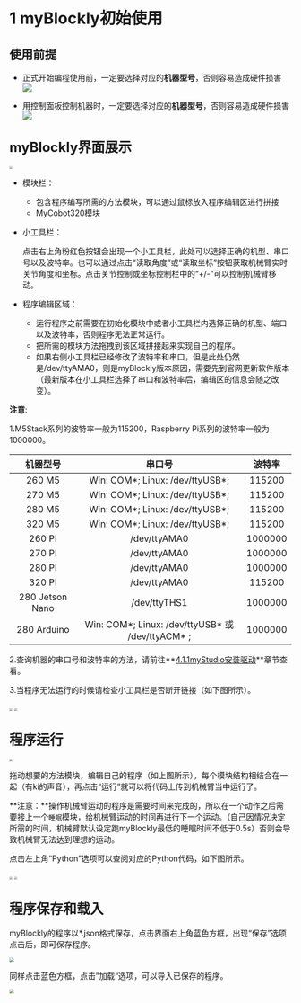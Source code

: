 # 1 myBlockly初始使用

## 使用前提

- 正式开始编程使用前，一定要选择对应的**机器型号**，否则容易造成硬件损害
![](../../../../resource\3-FunctionsAndApplications\6.developmentGuide\myBlocklyAndUlFlow\init-use/before_use.png)

- 用控制面板控制机器时，一定要选择对应的**机器型号**，否则容易造成硬件损害
![](../../../../resource\3-FunctionsAndApplications\6.developmentGuide\myBlocklyAndUlFlow\init-use/before_use_1.png)

## **<font size=5>myBlockly界面展示</font>**

<img src="../../../../resource\3-FunctionsAndApplications\6.developmentGuide\myBlocklyAndUlFlow\init-use/界面展示.jpg" style="zoom: 33%;" />

- 模块栏：

  * 包含程序编写所需的方法模块，可以通过鼠标放入程序编辑区进行拼接
  * MyCobot320模块

- 小工具栏：

  点击右上角粉红色按钮会出现一个小工具栏，此处可以选择正确的机型、串口号以及波特率。也可以通过点击“读取角度”或“读取坐标”按钮获取机械臂实时关节角度和坐标。点击关节控制或坐标控制栏中的“+/-”可以控制机械臂移动。

- 程序编辑区域：

  * 运行程序之前需要在初始化模块中或者小工具栏内选择正确的机型、端口以及波特率，否则程序无法正常运行。
  * 把所需的模块方法拖拽到该区域拼接起来实现自己的程序。
  * 如果右侧小工具栏已经修改了波特率和串口，但是此处仍然是/dev/ttyAMA0，则是myBlockly版本原因，需要先到官网更新软件版本（最新版本在小工具栏选择了串口和波特率后，编辑区的信息会随之改变）。

**注意**:

1.M5Stack系列的波特率一般为115200，Raspberry Pi系列的波特率一般为1000000。

  | 机器型号 | 串口号 | 波特率 |
  |:---------:| :--------:|:--------:|
  |260 M5| Win: COM*; Linux: /dev/ttyUSB*;|115200|
  |270 M5| Win: COM*; Linux: /dev/ttyUSB*;|115200|
  |280 M5| Win: COM*; Linux: /dev/ttyUSB*;|115200|
  |320 M5| Win: COM*; Linux: /dev/ttyUSB*;|115200|
  |260 PI|  /dev/ttyAMA0|1000000|
  |270 PI|  /dev/ttyAMA0|1000000|
  |280 PI|  /dev/ttyAMA0|1000000|
  |320 PI|  /dev/ttyAMA0|115200|
  |280 Jetson Nano|  /dev/ttyTHS1|1000000|
  |280 Arduino| Win: COM*; Linux: /dev/ttyUSB* 或 /dev/ttyACM* ;|1000000|


2.查询机器的串口号和波特率的方法，请前往**[4.1.1myStudio安装驱动](https://docs.elephantrobotics.com/docs/gitbook/4-BasicApplication/4.1-myStudio/4.1.1-myStudio_download_driverinstalled.html)**章节查看。

3.当程序无法运行的时候请检查小工具栏是否断开链接（如下图所示）。

  <img src="../../../../resource\3-FunctionsAndApplications\6.developmentGuide\myBlocklyAndUlFlow\init-use/小工具栏1.jpg" style="zoom: 33%;" />

  <img src="../../../../resource\3-FunctionsAndApplications\6.developmentGuide\myBlocklyAndUlFlow\init-use/小工具栏2.jpg" style="zoom: 33%;" />


## **<font size=5>程序运行</font>**

<img src="../../../../resource\3-FunctionsAndApplications\6.developmentGuide\myBlocklyAndUlFlow\init-use/程序运行.jpg" style="zoom: 33%;" />

拖动想要的方法模块，编辑自己的程序（如上图所示），每个模块结构相结合在一起（有ki的声音），再点击“运行”就可以将代码上传到机械臂当中运行了。

**注意：**操作机械臂运动的程序是需要时间来完成的，所以在一个动作之后需要接上一个`睡眠`模块，给机械臂运动的时间再进行下一个运动。（自己因情况决定所需的时间，机械臂默认设定跑myBlockly最低的睡眠时间不低于0.5s）否则会导致机械臂无法达到理想的运动。

点击左上角“Python”选项可以查阅对应的Python代码，如下图所示。

<img src="../../../../resource\3-FunctionsAndApplications\6.developmentGuide\myBlocklyAndUlFlow\init-use/python代码1.jpg" style="zoom: 33%;" />

<img src="../../../../resource\3-FunctionsAndApplications\6.developmentGuide\myBlocklyAndUlFlow\init-use/python代码2.jpg" style="zoom: 33%;" />



## **<font size=5>程序保存和载入</font>**

myBlockly的程序以*.json格式保存，点击界面右上角蓝色方框，出现“保存”选项点击后，即可保存程序。

<img src="../../../../resource\3-FunctionsAndApplications\6.developmentGuide\myBlocklyAndUlFlow\init-use/保存程序.jpg" style="zoom: 50%;" />

同样点击蓝色方框，点击”加载“选项，可以导入已保存的程序。

<img src="../../../../resource\3-FunctionsAndApplications\6.developmentGuide\myBlocklyAndUlFlow\init-use/载入程序.jpg" style="zoom: 50%;" />
